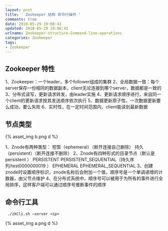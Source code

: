 ```yaml
---
layout: post
title: ' Zookeeper 结构 命令行操作 '
comments: true
date: 2018-05-29 19:08:41
updated: 2018-05-29 19:08:41
urlname: Zookeeper-structure-Command-line-operations
categories: Zookeeper
tags:
- Zookeeper
---
```

## Zookeeper 特性
1、Zookeeper：一个leader，多个follower组成的集群
2、全局数据一致：每个server保存一份相同的数据副本，client无论连接到哪个server，数据都是一致的
3、分布式读写，更新请求转发，由leader实施
4、更新请求顺序进行，来自同一个client的更新请求按其发送顺序依次执行
5、数据更新原子性，一次数据更新要么成功，要么失败
6、实时性，在一定时间范围内，client能读到最新数据

## 节点类型

{% asset_img b.png d %}

1、Znode有两种类型：
短暂（ephemeral）（断开连接自己删除）
持久（persistent）（断开连接不删除）
2、Znode有四种形式的目录节点（默认是persistent ）
PERSISTENT
PERSISTENT_SEQUENTIAL（持久序列/test0000000019 ）
EPHEMERAL
EPHEMERAL_SEQUENTIAL
3、创建znode时设置顺序标识，znode名称后会附加一个值，顺序号是一个单调递增的计数器，由父节点维护
4、在分布式系统中，顺序号可以被用于为所有的事件进行全局排序，这样客户端可以通过顺序号推断事件的顺序

## 命令行工具

```
 ./zkCli.sh –server <ip>
```
{% asset_img a.png d %}
